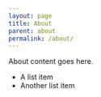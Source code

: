 ```yaml
---
layout: page
title: About
parent: about
permalink: /about/
---
```


About content goes here.

* A list item
* Another list item
